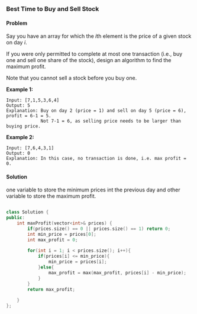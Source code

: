 ### Best Time to Buy and Sell Stock

#### Problem

Say you have an array for which the *i*th element is the price of a given stock on day *i*.

If you were only permitted to complete at most one transaction (i.e., buy one and sell one share of the stock), design an algorithm to find the maximum profit.

Note that you cannot sell a stock before you buy one.

**Example 1:**

```
Input: [7,1,5,3,6,4]
Output: 5
Explanation: Buy on day 2 (price = 1) and sell on day 5 (price = 6), profit = 6-1 = 5.
             Not 7-1 = 6, as selling price needs to be larger than buying price.
```

**Example 2:**

```
Input: [7,6,4,3,1]
Output: 0
Explanation: In this case, no transaction is done, i.e. max profit = 0.
```

#### Solution

one variable to store the minimum prices int the previous day and other variable to store the maximum profit.

```c++

class Solution {
public:
    int maxProfit(vector<int>& prices) {
        if(prices.size() == 0 || prices.size() == 1) return 0;
        int min_price = prices[0];
        int max_profit = 0;
        
        for(int i = 1; i < prices.size(); i++){
            if(prices[i] <= min_price){
                min_price = prices[i];
            }else{
                max_profit = max(max_profit, prices[i] - min_price);
            }
        }
        return max_profit;
        
    }
};
```

